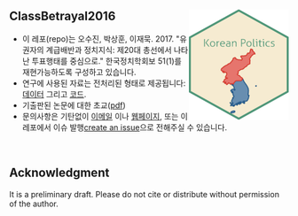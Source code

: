 ## ClassBetrayal2016 <img src="Korean Politics.png" width="180" height= "200" align="right" /> <br />  
- 이 레포(repo)는 오수진, 박상훈, 이재묵. 2017. "유권자의 계급배반과 정치지식: 제20대 총선에서 나타난 투표행태를 중심으로." 한국정치학회보 51(1)를 재현가능하도록 구성하고 있습니다.
- 연구에 사용된 자료는 전처리된 형태로 제공됩니다: [데이터]() 그리고 [코드]().
- 기출판된 논문에 대한 초교([pdf]())
- 문의사항은 기탄없이 [이메일](sp23@email.sc.edu) 이나 [웹페이지](sanghoon-park.com), 또는 이 레포에서 이슈 발행[create an issue]()으로 전해주실 수 있습니다. 
<br />

## Acknowledgment
It is a preliminary draft. Please do not cite or distribute without permission of the author.
